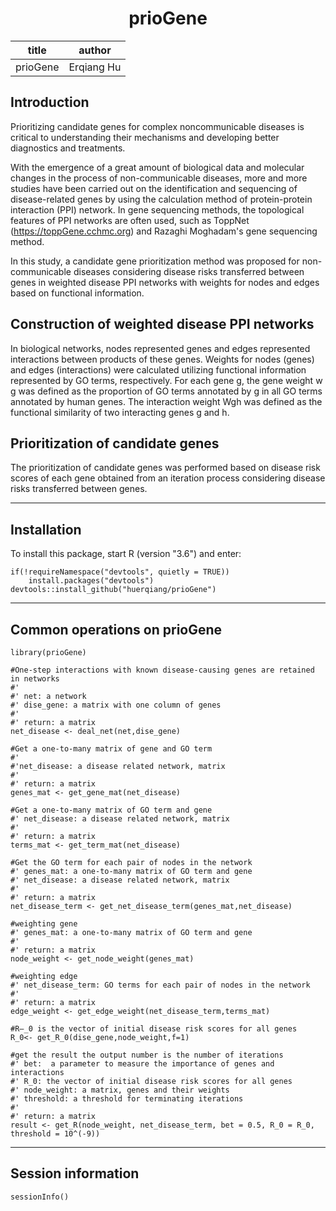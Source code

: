 # <center>prioGene</center>

| title    | author     |
| -------- | ---------- |
| prioGene | Erqiang Hu |



## Introduction

Prioritizing candidate genes for complex noncommunicable diseases is critical to understanding their mechanisms and developing better diagnostics and treatments.

With the emergence of  a great amount of biological data and molecular changes in the process of non-communicable diseases, more and more studies have been carried out on the identification and sequencing of disease-related genes by using the calculation method of protein-protein interaction (PPI) network.
In gene sequencing methods, the topological features of PPI networks are often used, such as ToppNet (https://toppGene.cchmc.org) and Razaghi Moghadam's gene sequencing method.

In this study, a candidate gene prioritization method was proposed for non-communicable diseases considering disease risks transferred between genes in weighted disease PPI networks with weights for nodes and edges based on functional information.

## Construction of weighted disease PPI networks
In biological networks, nodes represented genes and edges represented interactions between products of these genes. Weights for nodes (genes) and  edges (interactions) were calculated utilizing functional information represented by GO terms, respectively.
For each gene g, the gene weight w g was defined as the proportion of GO terms annotated by g in all GO terms annotated by human genes. The interaction weight Wgh was defined as the functional similarity of two interacting genes g and h.

## Prioritization of candidate genes
The prioritization of candidate genes was performed based on disease risk scores of each gene obtained from an iteration process considering disease risks transferred between genes.

--------

## Installation
To install this package, start R (version "3.6") and enter:

```{r, eval=FALSE, message=FALSE, warning=FALSE}
if(!requireNamespace("devtools", quietly = TRUE))
    install.packages("devtools")
devtools::install_github("huerqiang/prioGene")
```

-------

## Common operations on prioGene
```{r}
library(prioGene)
```

```{r}
#One-step interactions with known disease-causing genes are retained in networks
#'
#' net: a network
#' dise_gene: a matrix with one column of genes
#'
#' return: a matrix
net_disease <- deal_net(net,dise_gene)
```
```{r}
#Get a one-to-many matrix of gene and GO term
#'
#'net_disease: a disease related network, matrix
#'
#' return: a matrix
genes_mat <- get_gene_mat(net_disease)
```
```{r}
#Get a one-to-many matrix of GO term and gene
#' net_disease: a disease related network, matrix
#'
#' return: a matrix
terms_mat <- get_term_mat(net_disease)
```
```{r}
#Get the GO term for each pair of nodes in the network
#' genes_mat: a one-to-many matrix of GO term and gene
#' net_disease: a disease related network, matrix
#'
#' return: a matrix
net_disease_term <- get_net_disease_term(genes_mat,net_disease)
```

```{r}
#weighting gene
#' genes_mat: a one-to-many matrix of GO term and gene
#'
#' return: a matrix
node_weight <- get_node_weight(genes_mat)
```
```{r}
#weighting edge
#' net_disease_term: GO terms for each pair of nodes in the network
#'
#' return: a matrix
edge_weight <- get_edge_weight(net_disease_term,terms_mat)
```


```{r}
#R—_0 is the vector of initial disease risk scores for all genes
R_0<- get_R_0(dise_gene,node_weight,f=1)
```

```{r}
#get the result the output number is the number of iterations
#' bet:  a parameter to measure the importance of genes and interactions
#' R_0: the vector of initial disease risk scores for all genes
#' node_weight: a matrix, genes and their weights
#' threshold: a threshold for terminating iterations
#'
#' return: a matrix
result <- get_R(node_weight, net_disease_term, bet = 0.5, R_0 = R_0, threshold = 10^(-9))
```

------

## Session information

```{r}
sessionInfo()
```



